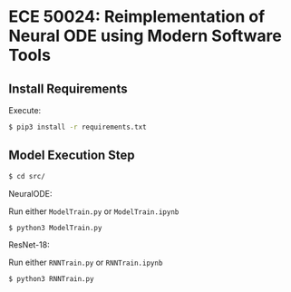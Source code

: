 # ECE 50024: Reimplementation of Neural ODE using Modern Software Tools

## Install Requirements

Execute:

```bash
$ pip3 install -r requirements.txt
```

## Model Execution Step

```bash
$ cd src/
```

NeuralODE:

Run either `ModelTrain.py` or `ModelTrain.ipynb`

```bash
$ python3 ModelTrain.py
```

ResNet-18:

Run either `RNNTrain.py` or `RNNTrain.ipynb`

```bash
$ python3 RNNTrain.py
```